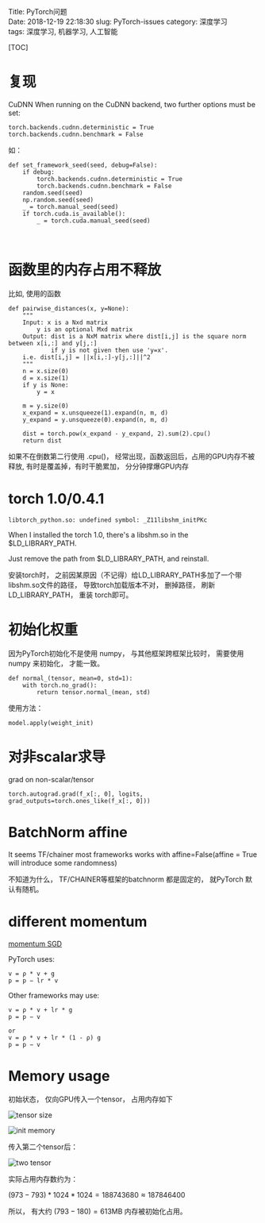 Title: PyTorch问题   
Date: 2018-12-19 22:18:30
slug: PyTorch-issues
category: 深度学习   
tags: 深度学习, 机器学习, 人工智能  

[TOC]

# 复现

CuDNN
When running on the CuDNN backend, two further options must be set:

    torch.backends.cudnn.deterministic = True
    torch.backends.cudnn.benchmark = False

如：

    def set_framework_seed(seed, debug=False):
        if debug:
            torch.backends.cudnn.deterministic = True
            torch.backends.cudnn.benchmark = False
        random.seed(seed)
        np.random.seed(seed)
        _ = torch.manual_seed(seed)
        if torch.cuda.is_available():
            _ = torch.cuda.manual_seed(seed)


​            
# 函数里的内存占用不释放

比如, 使用的函数

    def pairwise_distances(x, y=None):
        """
        Input: x is a Nxd matrix
            y is an optional Mxd matrix
        Output: dist is a NxM matrix where dist[i,j] is the square norm between x[i,:] and y[j,:]
                if y is not given then use 'y=x'.
        i.e. dist[i,j] = ||x[i,:]-y[j,:]||^2
        """
        n = x.size(0)
        d = x.size(1)
        if y is None:
            y = x
    
        m = y.size(0)
        x_expand = x.unsqueeze(1).expand(n, m, d)
        y_expand = y.unsqueeze(0).expand(n, m, d)
    
        dist = torch.pow(x_expand - y_expand, 2).sum(2).cpu()
        return dist

如果不在倒数第二行使用 .cpu()， 经常出现，函数返回后，占用的GPU内存不被释放, 有时是覆盖掉，有时干脆累加， 分分钟撑爆GPU内存

# torch 1.0/0.4.1 

	libtorch_python.so: undefined symbol: _Z11libshm_initPKc

When I installed the torch 1.0,  there's a libshm.so in the $LD_LIBRARY_PATH.

Just remove the path from $LD_LIBRARY_PATH, and reinstall. 

安装torch时， 之前因某原因（不记得）给LD_LIBRARY_PATH多加了一个带libshm.so文件的路径， 导致torch加载版本不对， 删掉路径， 刷新LD_LIBRARY_PATH， 重装 torch即可。


# 初始化权重

因为PyTorch初始化不是使用 numpy， 与其他框架跨框架比较时， 需要使用 numpy 来初始化， 才能一致。

	def normal_(tensor, mean=0, std=1):
		with torch.no_grad():
			return tensor.normal_(mean, std)

使用方法：

	model.apply(weight_init)

# 对非scalar求导

grad on non-scalar/tensor

    torch.autograd.grad(f_x[:, 0], logits, grad_outputs=torch.ones_like(f_x[:, 0]))

# BatchNorm affine

It seems TF/chainer most frameworks works with affine=False(affine = True will introduce some randomness)

不知道为什么， TF/CHAINER等框架的batchnorm 都是固定的， 就PyTorch 默认有随机。

# different momentum 

[momentum SGD](https://pytorch.org/docs/stable/optim.html#torch.optim.SGD)

PyTorch uses:

    v = ρ * v + g
    p = p − lr * v

Other frameworks may use:

    v = ρ * v + lr * g
    p = p − v
    
    or
    v = ρ * v + lr * (1 - ρ) g
    p = p − v



# Memory usage

初始状态， 仅向GPU传入一个tensor， 占用内存如下

![tensor size](images/tensor_size.png)



![init memory](images/init.png)

传入第二个tensor后：

![two tensor](images/step_2.png)

实际占用内存数约为： 

$(973 - 793) * 1024 * 1024 = 188743680 \approx 187846400$



所以， 有大约  $(793-180) =613$MB 内存被初始化占用。

